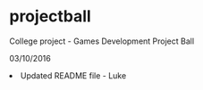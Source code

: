 # projectball
College project - Games Development Project Ball

03/10/2016
<li>Updated README file - Luke</li>
